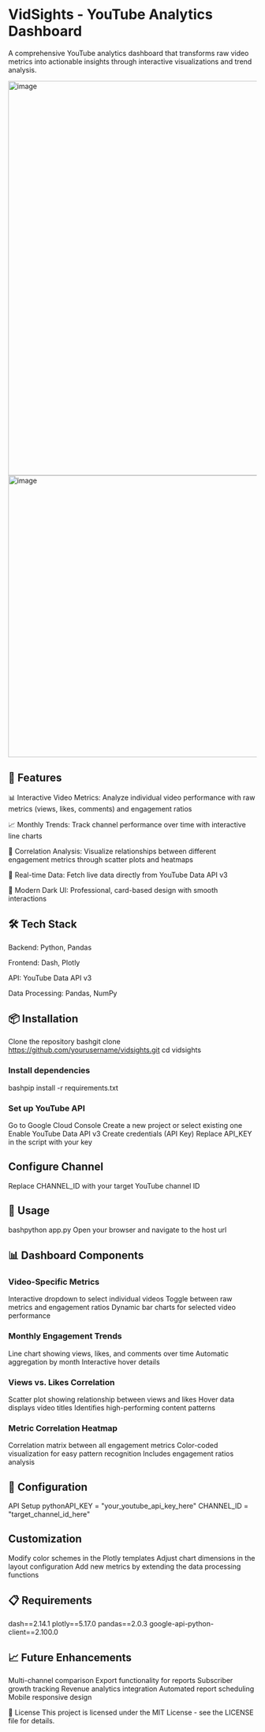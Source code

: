 # VidSights - YouTube Analytics Dashboard
A comprehensive YouTube analytics dashboard that transforms raw video metrics into actionable insights through interactive visualizations and trend analysis.

<img width="1881" height="800" alt="image" src="https://github.com/user-attachments/assets/136f46de-75d8-49e8-9694-916e4cb9b592" />
<img width="1884" height="572" alt="image" src="https://github.com/user-attachments/assets/3cac67f3-4e49-43f8-8db4-83a923292039" />

## 🚀 Features
📊 Interactive Video Metrics: Analyze individual video performance with raw metrics (views, likes, comments) and engagement ratios

📈 Monthly Trends: Track channel performance over time with interactive line charts

💙 Correlation Analysis: Visualize relationships between different engagement metrics through scatter plots and heatmaps

🎯 Real-time Data: Fetch live data directly from YouTube Data API v3

🌙 Modern Dark UI: Professional, card-based design with smooth interactions

## 🛠️ Tech Stack
Backend: Python, Pandas

Frontend: Dash, Plotly

API: YouTube Data API v3

Data Processing: Pandas, NumPy

## 📦 Installation
Clone the repository
bashgit clone https://github.com/yourusername/vidsights.git
cd vidsights

### Install dependencies
bashpip install -r requirements.txt

### Set up YouTube API
Go to Google Cloud Console
Create a new project or select existing one
Enable YouTube Data API v3
Create credentials (API Key)
Replace API_KEY in the script with your key


## Configure Channel
Replace CHANNEL_ID with your target YouTube channel ID

## 🚀 Usage
bashpython app.py
Open your browser and navigate to the host url

## 📊 Dashboard Components

### Video-Specific Metrics
Interactive dropdown to select individual videos
Toggle between raw metrics and engagement ratios
Dynamic bar charts for selected video performance

### Monthly Engagement Trends
Line chart showing views, likes, and comments over time
Automatic aggregation by month
Interactive hover details

### Views vs. Likes Correlation
Scatter plot showing relationship between views and likes
Hover data displays video titles
Identifies high-performing content patterns

### Metric Correlation Heatmap
Correlation matrix between all engagement metrics
Color-coded visualization for easy pattern recognition
Includes engagement ratios analysis

## 🔧 Configuration
API Setup
pythonAPI_KEY = "your_youtube_api_key_here"
CHANNEL_ID = "target_channel_id_here"

## Customization
Modify color schemes in the Plotly templates
Adjust chart dimensions in the layout configuration
Add new metrics by extending the data processing functions

## 📋 Requirements
dash==2.14.1
plotly==5.17.0
pandas==2.0.3
google-api-python-client==2.100.0

## 📈 Future Enhancements
 Multi-channel comparison
 Export functionality for reports
 Subscriber growth tracking
 Revenue analytics integration
 Automated report scheduling
 Mobile responsive design

📄 License
This project is licensed under the MIT License - see the LICENSE file for details.

